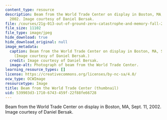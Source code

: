 ```yaml
---
content_type: resource
description: Beam from the World Trade Center on display in Boston, MA, Sept. 11,
  2002. Image courtesy of Daniel Bersak.
file: /courses/21g-013-out-of-ground-zero-catastrophe-and-memory-fall-2005/539903d317106743459f22f88fe66728_21g-013f05-th.jpg
file_size: 11102
file_type: image/jpeg
hide_download: true
hide_download_original: null
image_metadata:
  caption: Beam from the World Trade Center on display in Boston, MA, Sept. 11, 2002.
    (Image courtesy of Daniel Bersak.)
  credit: Image courtesy of Daniel Bersak.
  image-alt: Photograph of beam from the World Trade Center.
learning_resource_types: []
license: https://creativecommons.org/licenses/by-nc-sa/4.0/
ocw_type: OCWImage
resourcetype: Image
title: Beam from the World Trade Center (thumbnail)
uid: 539903d3-1710-6743-459f-22f88fe66728
---
```

Beam from the World Trade Center on display in Boston, MA, Sept. 11, 2002. Image courtesy of Daniel Bersak.